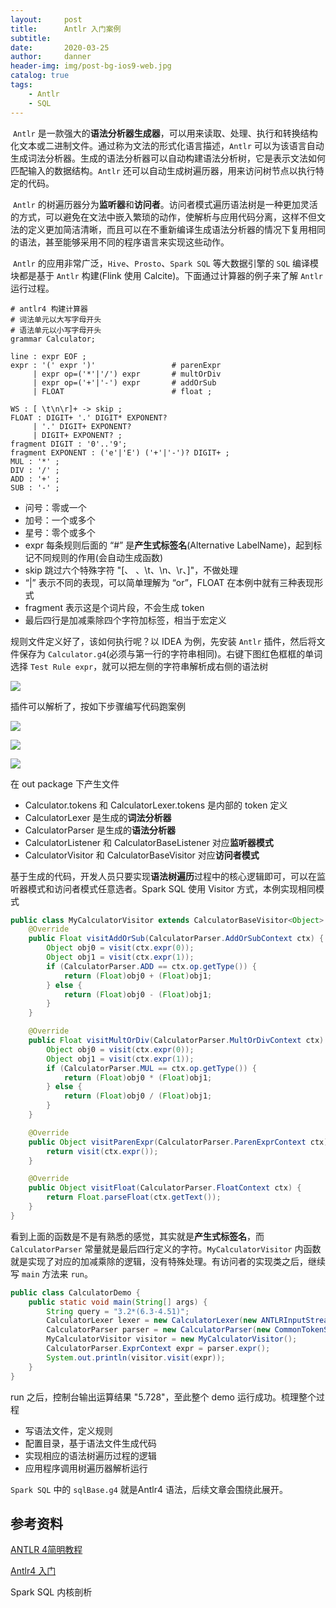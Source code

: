 ```yaml
---
layout:     post
title:      Antlr 入门案例
subtitle:   
date:       2020-03-25
author:     danner
header-img: img/post-bg-ios9-web.jpg
catalog: true
tags:
    - Antlr
    - SQL
---
```


​	`Antlr` 是一款强大的**语法分析器生成器**，可以用来读取、处理、执行和转换结构化文本或二进制文件。通过称为文法的形式化语言描述，`Antlr` 可以为该语言自动生成词法分析器。生成的语法分析器可以自动构建语法分析树，它是表示文法如何匹配输入的数据结构。`Antlr` 还可以自动生成树遍历器，用来访问树节点以执行特定的代码。

​	`Antlr`  的树遍历器分为**监听器**和**访问者**。访问者模式遍历语法树是一种更加灵活的方式，可以避免在文法中嵌入繁琐的动作，使解析与应用代码分离，这样不但文法的定义更加简洁清晰，而且可以在不重新编译生成语法分析器的情况下复用相同的语法，甚至能够采用不同的程序语言来实现这些动作。

​	`Antlr` 的应用非常广泛，`Hive`、`Prosto`、`Spark SQL` 等大数据引擎的 `SQL` 编译模块都是基于 `Antlr` 构建(Flink  使用 Calcite)。下面通过计算器的例子来了解 `Antlr` 运行过程。

```shell
# antlr4 构建计算器
# 词法单元以大写字母开头
# 语法单元以小写字母开头
grammar Calculator;

line : expr EOF ;
expr : '(' expr ')'                 # parenExpr
     | expr op=('*'|'/') expr       # multOrDiv
     | expr op=('+'|'-') expr       # addOrSub
     | FLOAT                        # float ;

WS : [ \t\n\r]+ -> skip ;
FLOAT : DIGIT+ '.' DIGIT* EXPONENT?
     | '.' DIGIT+ EXPONENT?
     | DIGIT+ EXPONENT? ;
fragment DIGIT : '0'..'9';
fragment EXPONENT : ('e'|'E') ('+'|'-')? DIGIT+ ;
MUL : '*' ;
DIV : '/' ;
ADD : '+' ;
SUB : '-' ;
```

- 问号：零或一个
- 加号：一个或多个
- 星号：零个或多个
- expr 每条规则后面的 “#” 是**产生式标签名**(Alternative  LabelName)，起到标记不同规则的作用(会自动生成函数)
- skip 跳过六个特殊字符 "[、 、\t、\n、\r、]"，不做处理
- “|” 表示不同的表现，可以简单理解为 “or”，FLOAT 在本例中就有三种表现形式
- fragment 表示这是个词片段，不会生成 token
- 最后四行是加减乘除四个字符加标签，相当于宏定义

规则文件定义好了，该如何执行呢？以 IDEA 为例，先安装 `Antlr` 插件，然后将文件保存为 `Calculator.g4`(必须与第一行的字符串相同)。右键下图红色框框的单词选择 `Test Rule expr`，就可以把左侧的字符串解析成右侧的语法树

![](https://vendanner.github.io/img/Spark/test_rule_expr.jpg)

插件可以解析了，按如下步骤编写代码跑案例

![](https://vendanner.github.io/img/Spark/antlr_config_rule.png)

![](https://vendanner.github.io/img/Spark/config_antlr_tool.png)

![](https://vendanner.github.io/img/Spark/generate_antlr_recongnizer.png)

在 out package 下产生文件

- Calculator.tokens 和 CalculatorLexer.tokens 是内部的 token 定义
- CalculatorLexer 是生成的**词法分析器**
- CalculatorParser 是生成的**语法分析器**
- CalculatorListener 和 CalculatorBaseListener 对应**监听器模式**
- CalculatorVisitor 和 CalculatorBaseVisitor 对应**访问者模式**

基于生成的代码，开发人员只要实现**语法树遍历**过程中的核心逻辑即可，可以在监听器模式和访问者模式任意选者。Spark SQL 使用 Visitor 方式，本例实现相同模式

``` java
public class MyCalculatorVisitor extends CalculatorBaseVisitor<Object> {
    @Override
    public Float visitAddOrSub(CalculatorParser.AddOrSubContext ctx) {
        Object obj0 = visit(ctx.expr(0));
        Object obj1 = visit(ctx.expr(1));
        if (CalculatorParser.ADD == ctx.op.getType()) {
            return (Float)obj0 + (Float)obj1;
        } else {
            return (Float)obj0 - (Float)obj1;
        }
    }

    @Override
    public Float visitMultOrDiv(CalculatorParser.MultOrDivContext ctx) {
        Object obj0 = visit(ctx.expr(0));
        Object obj1 = visit(ctx.expr(1));
        if (CalculatorParser.MUL == ctx.op.getType()) {
            return (Float)obj0 * (Float)obj1;
        } else {
            return (Float)obj0 / (Float)obj1;
        }
    }

    @Override
    public Object visitParenExpr(CalculatorParser.ParenExprContext ctx) {
        return visit(ctx.expr());
    }

    @Override
    public Object visitFloat(CalculatorParser.FloatContext ctx) {
        return Float.parseFloat(ctx.getText());
    }
}
```

看到上面的函数是不是有熟悉的感觉，其实就是**产生式标签名**，而 `CalculatorParser` 常量就是最后四行定义的字符。`MyCalculatorVisitor` 内函数就是实现了对应的加减乘除的逻辑，没有特殊处理。有访问者的实现类之后，继续写 `main` 方法来 `run`。

```java
public class CalculatorDemo {
    public static void main(String[] args) {
        String query = "3.2*(6.3-4.51)";
        CalculatorLexer lexer = new CalculatorLexer(new ANTLRInputStream(query));
        CalculatorParser parser = new CalculatorParser(new CommonTokenStream(lexer));
        MyCalculatorVisitor visitor = new MyCalculatorVisitor();
        CalculatorParser.ExprContext expr = parser.expr();
        System.out.println(visitor.visit(expr));
    }
}
```

run 之后，控制台输出运算结果 "5.728"，至此整个 demo 运行成功。梳理整个过程

- 写语法文件，定义规则
- 配置目录，基于语法文件生成代码
- 实现相应的语法树遍历过程的逻辑
- 应用程序调用树遍历器解析运行

`Spark SQL` 中的 `sqlBase.g4` 就是Antlr4 语法，后续文章会围绕此展开。



## 参考资料

[ANTLR 4简明教程](https://www.cntofu.com/book/115/index.html)

[Antlr4 入门](https://www.cnblogs.com/clonen/p/9083359.html)

Spark SQL 内核剖析